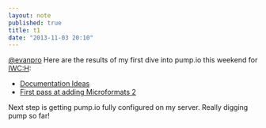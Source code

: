 ```yaml
---
layout: note
published: true
title: t1
date: "2013-11-03 20:10"
---
```


[@evanpro](https://twitter.com/evanpro) Here are the results of my first dive into pump.io this weekend for [IWC:H](http://indiewebcamp.com/2013/hollywood): 

- [Documentation Ideas](https://github.com/e14n/pump.io/pull/870)
- [First pass at adding Microformats 2](https://github.com/e14n/pump.io/pull/871)

Next step is getting pump.io fully configured on my server.  Really digging pump so far!